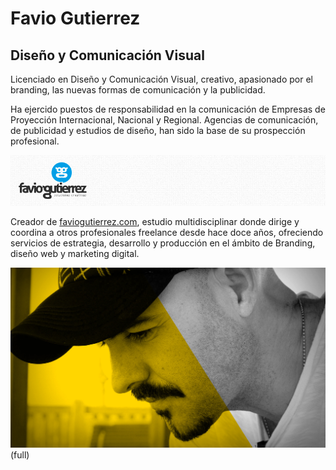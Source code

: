 # Favio Gutierrez

## Diseño y Comunicación Visual

Licenciado en Diseño y Comunicación Visual, creativo, apasionado por el branding, las nuevas formas de comunicación y la publicidad.


Ha ejercido puestos de responsabilidad en la comunicación de Empresas de Proyección Internacional, Nacional y Regional. Agencias de comunicación, de publicidad y estudios de diseño, han sido la base de su prospección profesional.

![faviogutierrez.com](faviogutierrez-logo.png)

Creador de [faviogutierrez.com](http://www.faviogutierrez.com), estudio multidisciplinar donde dirige  y coordina a otros profesionales freelance desde hace doce años, ofreciendo servicios de estrategia, desarrollo y producción en el ámbito de Branding, diseño web y marketing digital.


![Favio Gutierrez](favio.jpg)(full)
